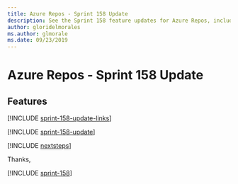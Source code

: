 ```yaml
---
title: Azure Repos - Sprint 158 Update
description: See the Sprint 158 feature updates for Azure Repos, including next steps.
author: gloridelmorales
ms.author: glmorale
ms.date: 09/23/2019
---
```


# Azure Repos - Sprint 158 Update

## Features

[!INCLUDE [sprint-158-update-links](../includes/repos/sprint-158-update-links.md)]

[!INCLUDE [sprint-158-update](../includes/repos/sprint-158-update.md)]

[!INCLUDE [nextsteps](../includes/nextsteps.md)]

Thanks,

[!INCLUDE [sprint-158](../includes/signer/sprint-158.md)]
